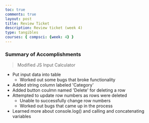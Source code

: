 ```yaml
---
toc: true
comments: true
layout: post
title: Review Ticket
description: Review ticket (week 4)
type: tangibles
courses: { compsci: {week: 4} }
---
```



### Summary of Accomplishments
> Modified JS Input Calculator
- Put input data into table
    - Worked out some bugs that broke functionality
- Added string column labeled 'Category'
- Added button coulmn named 'Delete' for deleting a row
- Attempted to update row numbers as rows were deleted
    - Unable to successfully change row numbers
    - Worked out bugs that came up in the process
- Learned more about console.log() and calling and concatenating variables
